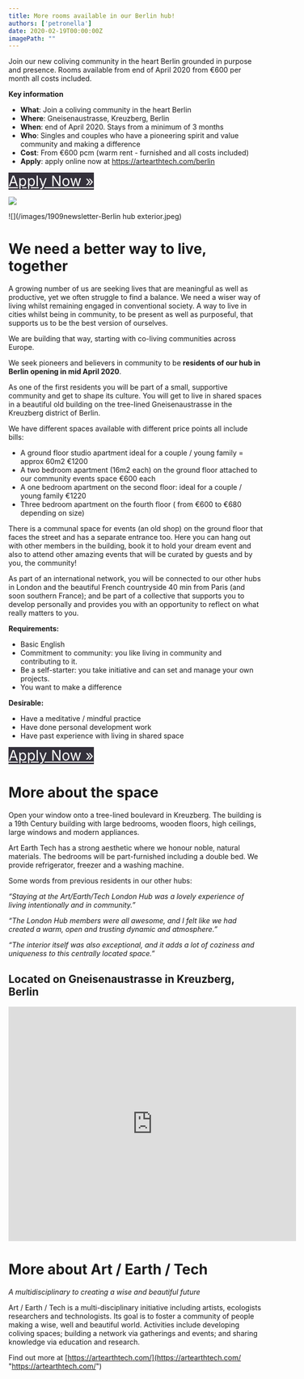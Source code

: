 ```yaml
---
title: More rooms available in our Berlin hub!
authors: ['petronella']
date: 2020-02-19T00:00:00Z
imagePath: ""
---
```


Join our new coliving community in the heart Berlin grounded in purpose and presence. Rooms available from end of April 2020 from €600 per month all costs included.

**Key information**

* **What**: Join a coliving community in the heart Berlin
* **Where**: Gneisenaustrasse, Kreuzberg, Berlin
* **When**: end of April 2020. Stays from a minimum of 3 months
* **Who**: Singles and couples who have a pioneering spirit and value community and making a difference
* **Cost**: From €600 pcm (warm rent - furnished and all costs included)
* **Apply**: apply online now at https://artearthtech.com/berlin

<p><a href="/hubs/apply" class="button" style="font-size: 28px; background-color: #34313b; color: white;">Apply Now »<br /></a></p>

<img src="/hubs/berlin/berlin-hub01.jpg" />

![](/images/1909newsletter-Berlin hub exterior.jpeg)

# We need a better way to live, together

A growing number of us are seeking lives that are meaningful as well as productive, yet we often struggle to find a balance. We need a wiser way of living whilst remaining engaged in conventional society. A way to live in cities whilst being in community, to be present as well as purposeful, that supports us to be the best version of ourselves.

We are building that way, starting with co-living communities across Europe.

We seek pioneers and believers in community to be **residents of our hub in Berlin opening in mid April 2020**.

As one of the first residents you will be part of a small, supportive community and get to shape its culture. You will get to live in shared spaces in a beautiful old building on the tree-lined Gneisenaustrasse in the Kreuzberg district of Berlin.

We have different spaces available with different price points all include bills:

* A ground floor studio apartment ideal for a couple / young family = approx 60m2 €1200
* A two bedroom apartment (16m2 each) on the ground floor attached to our community events space €600 each
* A one bedroom apartment on the second floor: ideal for a couple / young family €1220
* Three bedroom apartment on the fourth floor ( from €600 to €680 depending on size)

There is a communal space for events (an old shop) on the ground floor that faces the street and has a separate entrance too. Here you can hang out with other members in the building, book it to hold your dream event and also to attend other amazing events that will be curated by guests and by you, the community!

As part of an international network, you will be connected to our other hubs in London and the beautiful French countryside 40 min from Paris (and soon southern France); and be part of a collective that supports you to develop personally and provides you with an opportunity to reflect on what really matters to you.

**Requirements:**

* Basic English
* Commitment to community: you like living in community and contributing to it.
* Be a self-starter: you take initiative and can set and manage your own projects.
* You want to make a difference

**Desirable:**

* Have a meditative / mindful practice
* Have done personal development work
* Have past experience with living in shared space

<p> <a href="/hubs/apply" class="button" style="font-size: 28px; background-color: #34313b; color: white;">Apply Now »<br /></a> </p>

# More about the space

Open your window onto a tree-lined boulevard in Kreuzberg. The building is a 19th Century building with large bedrooms, wooden floors, high ceilings, large windows and modern appliances.

Art Earth Tech has a strong aesthetic where we honour noble, natural materials. The bedrooms will be part-furnished including a double bed. We provide refrigerator, freezer and a washing machine.

Some words from previous residents in our other hubs:

_“Staying at the Art/Earth/Tech London Hub was a lovely experience of living intentionally and in community.”_

_“The London Hub members were all awesome, and I felt like we had created a warm, open and trusting dynamic and atmosphere.”_

_“The interior itself was also exceptional, and it adds a lot of coziness and uniqueness to this centrally located space.”_

## Located on Gneisenaustrasse in Kreuzberg, Berlin

<iframe width="569" height="464" id="gmap_canvas" src="https://maps.google.com/maps?q=52%20Gneisenaustra%C3%9Fe%2C%20berlin&t=&z=13&ie=UTF8&iwloc=&output=embed" frameborder="0" scrolling="no" marginheight="0" marginwidth="0"></iframe>

# More about Art / Earth / Tech

_A multidisciplinary to creating a wise and beautiful future_

Art / Earth / Tech is a multi-disciplinary initiative including artists, ecologists researchers and technologists. Its goal is to foster a community of people making a wise, well and beautiful world. Activities include developing coliving spaces; building a network via gatherings and events; and sharing knowledge via education and research.

Find out more at [https://artearthtech.com/](https://artearthtech.com/ "https://artearthtech.com/")
